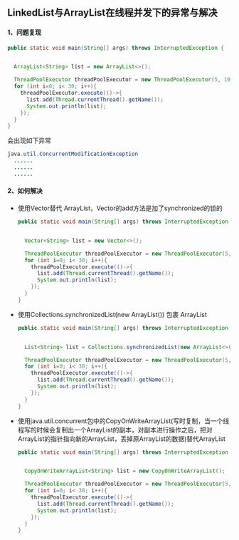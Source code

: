 ## LinkedList与ArrayList在线程并发下的异常与解决



#### 1、问题复现

```java
public static void main(String[] args) throws InterruptedException {


  ArrayList<String> list = new ArrayList<>();

  ThreadPoolExecutor threadPoolExecutor = new ThreadPoolExecutor(5, 10, 3, TimeUnit.SECONDS, new LinkedBlockingDeque<>());
  for (int i=0; i< 30; i++){
    threadPoolExecutor.execute(()->{
      list.add(Thread.currentThread().getName());
      System.out.println(list);
    });
  }
}
```

会出现如下异常

```java
java.util.ConcurrentModificationException
  ......
  ......
  ......
```



#### 2、如何解决

- 使用Vector替代 ArrayList，Vector的add方法是加了synchronized的锁的

  ````java
  public static void main(String[] args) throws InterruptedException {
  
  
    Vector<String> list = new Vector<>();
  
    ThreadPoolExecutor threadPoolExecutor = new ThreadPoolExecutor(5, 10, 3, TimeUnit.SECONDS, new LinkedBlockingDeque<>());
    for (int i=0; i< 30; i++){
      threadPoolExecutor.execute(()->{
        list.add(Thread.currentThread().getName());
        System.out.println(list);
      });
    }
  }
  ````

  

- 使用Collections.synchronizedList(new ArrayList<String>()) 包裹 ArrayList

  ```java
  public static void main(String[] args) throws InterruptedException {
  
  
    List<String> list = Collections.synchronizedList(new ArrayList<>());
  
    ThreadPoolExecutor threadPoolExecutor = new ThreadPoolExecutor(5, 10, 3, TimeUnit.SECONDS, new LinkedBlockingDeque<>());
    for (int i=0; i< 30; i++){
      threadPoolExecutor.execute(()->{
        list.add(Thread.currentThread().getName());
        System.out.println(list);
      });
    }
  }
  ```

- 使用java.util.concurrent包中的CopyOnWriteArrayList(写时复制，当一个线程写的时候会复制出一个ArrayList的副本，对副本进行操作之后，把对ArrayList的指针指向新的ArrayList，丢掉原ArrayList的数据)替代ArrayList

  ```java
  public static void main(String[] args) throws InterruptedException {
  
  
    CopyOnWriteArrayList<String> list = new CopyOnWriteArrayList();
  
    ThreadPoolExecutor threadPoolExecutor = new ThreadPoolExecutor(5, 10, 3, TimeUnit.SECONDS, new LinkedBlockingDeque<>());
    for (int i=0; i< 30; i++){
      threadPoolExecutor.execute(()->{
        list.add(Thread.currentThread().getName());
        System.out.println(list);
      });
    }
  }
  ```

  